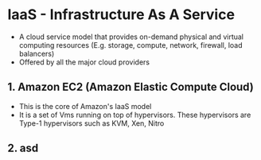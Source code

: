 # IaaS - Infrastructure As A Service

- A cloud service model that provides on-demand physical and virtual computing resources (E.g. storage, compute, network, firewall, load balancers)
- Offered by all the major cloud providers

## 1. Amazon EC2 (Amazon Elastic Compute Cloud)
- This is the core of Amazon's IaaS model
- It is a set of Vms running on top of hypervisors. These hypervisors are Type-1 hypervisors such as KVM, Xen, Nitro

## 2. asd